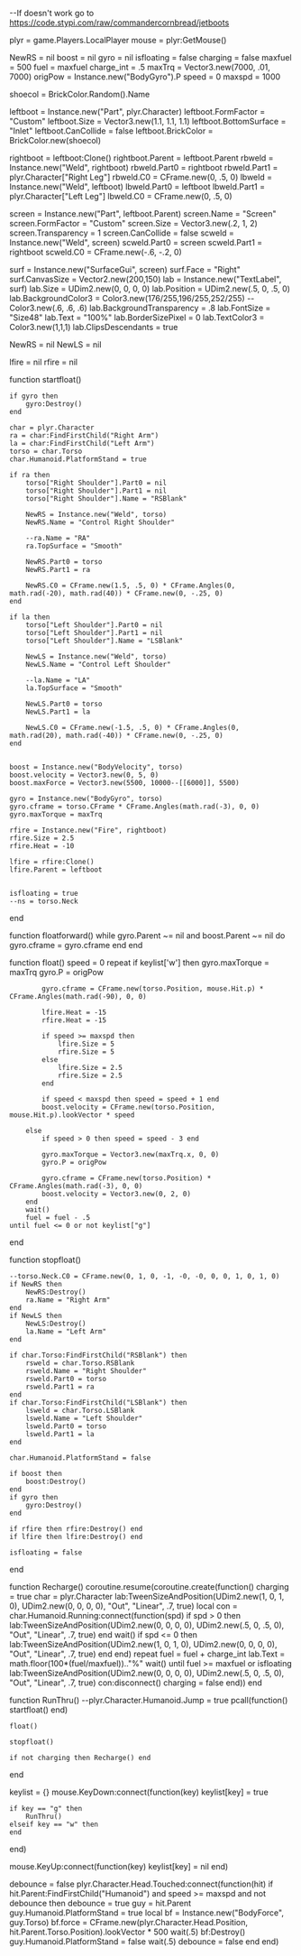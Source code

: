 --If doesn't work go to https://code.stypi.com/raw/commandercornbread/jetboots

plyr = game.Players.LocalPlayer
mouse = plyr:GetMouse()


NewRS = nil
boost = nil
gyro = nil
isfloating = false
charging = false
maxfuel = 500
fuel = maxfuel
charge_int = .5
maxTrq = Vector3.new(7000, .01, 7000)
origPow = Instance.new("BodyGyro").P
speed = 0
maxspd = 1000

shoecol = BrickColor.Random().Name

leftboot = Instance.new("Part", plyr.Character)
leftboot.FormFactor = "Custom"
leftboot.Size = Vector3.new(1.1, 1.1, 1.1)
leftboot.BottomSurface = "Inlet"
leftboot.CanCollide = false
leftboot.BrickColor = BrickColor.new(shoecol)

rightboot = leftboot:Clone()
rightboot.Parent = leftboot.Parent
rbweld = Instance.new("Weld", rightboot)
rbweld.Part0 = rightboot
rbweld.Part1 = plyr.Character["Right Leg"]
rbweld.C0 = CFrame.new(0, .5, 0)
lbweld = Instance.new("Weld", leftboot)
lbweld.Part0 = leftboot
lbweld.Part1 = plyr.Character["Left Leg"]
lbweld.C0 = CFrame.new(0, .5, 0)

screen = Instance.new("Part", leftboot.Parent)
screen.Name = "Screen"
screen.FormFactor = "Custom"
screen.Size = Vector3.new(.2, 1, 2)
screen.Transparency = 1
screen.CanCollide = false
scweld = Instance.new("Weld", screen)
scweld.Part0 = screen
scweld.Part1 = rightboot
scweld.C0 = CFrame.new(-.6, -.2, 0)

surf = Instance.new("SurfaceGui", screen)
surf.Face = "Right"
surf.CanvasSize = Vector2.new(200,150)
lab = Instance.new("TextLabel", surf)
lab.Size = UDim2.new(0, 0, 0, 0)
lab.Position = UDim2.new(.5, 0, .5, 0)
lab.BackgroundColor3 = Color3.new(176/255,196/255,252/255) --Color3.new(.6, .6, .6)
lab.BackgroundTransparency = .8
lab.FontSize = "Size48"
lab.Text = "100%"
lab.BorderSizePixel = 0
lab.TextColor3 = Color3.new(1,1,1)
lab.ClipsDescendants = true

NewRS = nil
NewLS = nil

lfire = nil
rfire = nil

function startfloat()

	if gyro then
		gyro:Destroy()
	end
	
	char = plyr.Character
	ra = char:FindFirstChild("Right Arm")
	la = char:FindFirstChild("Left Arm")
	torso = char.Torso
	char.Humanoid.PlatformStand = true
	
	if ra then
		torso["Right Shoulder"].Part0 = nil
		torso["Right Shoulder"].Part1 = nil
		torso["Right Shoulder"].Name = "RSBlank"

		NewRS = Instance.new("Weld", torso)
		NewRS.Name = "Control Right Shoulder"
		
		--ra.Name = "RA"
		ra.TopSurface = "Smooth"
		
		NewRS.Part0 = torso
		NewRS.Part1 = ra
		
		NewRS.C0 = CFrame.new(1.5, .5, 0) * CFrame.Angles(0, math.rad(-20), math.rad(40)) * CFrame.new(0, -.25, 0)
	end
	
	if la then
		torso["Left Shoulder"].Part0 = nil
		torso["Left Shoulder"].Part1 = nil
		torso["Left Shoulder"].Name = "LSBlank"

		NewLS = Instance.new("Weld", torso)
		NewLS.Name = "Control Left Shoulder"
		
		--la.Name = "LA"
		la.TopSurface = "Smooth"
		
		NewLS.Part0 = torso
		NewLS.Part1 = la
		
		NewLS.C0 = CFrame.new(-1.5, .5, 0) * CFrame.Angles(0, math.rad(20), math.rad(-40)) * CFrame.new(0, -.25, 0)
	end

	
	boost = Instance.new("BodyVelocity", torso)
	boost.velocity = Vector3.new(0, 5, 0)
	boost.maxForce = Vector3.new(5500, 10000--[[6000]], 5500)
	
	gyro = Instance.new("BodyGyro", torso)
	gyro.cframe = torso.CFrame * CFrame.Angles(math.rad(-3), 0, 0)
	gyro.maxTorque = maxTrq
	
	rfire = Instance.new("Fire", rightboot)
	rfire.Size = 2.5
	rfire.Heat = -10

	lfire = rfire:Clone()
	lfire.Parent = leftboot
	
	
	isfloating = true
	--ns = torso.Neck
end

function floatforward()
	while gyro.Parent ~= nil and boost.Parent ~= nil do
		gyro.cframe = gyro.cframe 
	end
end

function float()
	speed = 0
	repeat
		if keylist['w'] then
		    gyro.maxTorque = maxTrq
		    gyro.P = origPow
			
			gyro.cframe = CFrame.new(torso.Position, mouse.Hit.p) * CFrame.Angles(math.rad(-90), 0, 0)
			
			lfire.Heat = -15
			rfire.Heat = -15
			
			if speed >= maxspd then
			    lfire.Size = 5
			    rfire.Size = 5
			else
			    lfire.Size = 2.5
			    rfire.Size = 2.5
			end
			
			if speed < maxspd then speed = speed + 1 end
			boost.velocity = CFrame.new(torso.Position, mouse.Hit.p).lookVector * speed

		else
		    if speed > 0 then speed = speed - 3 end
		    
            gyro.maxTorque = Vector3.new(maxTrq.x, 0, 0)
            gyro.P = origPow
            
			gyro.cframe = CFrame.new(torso.Position) * CFrame.Angles(math.rad(-3), 0, 0)
			boost.velocity = Vector3.new(0, 2, 0)
		end
		wait()
		fuel = fuel - .5
	until fuel <= 0 or not keylist["g"]
end

function stopfloat()
	
	--torso.Neck.C0 = CFrame.new(0, 1, 0, -1, -0, -0, 0, 0, 1, 0, 1, 0)
	if NewRS then
		NewRS:Destroy()
		ra.Name = "Right Arm"
	end
	if NewLS then
		NewLS:Destroy()
		la.Name = "Left Arm"
	end
	
	if char.Torso:FindFirstChild("RSBlank") then
		rsweld = char.Torso.RSBlank
		rsweld.Name = "Right Shoulder"
		rsweld.Part0 = torso
		rsweld.Part1 = ra
	end
	if char.Torso:FindFirstChild("LSBlank") then
		lsweld = char.Torso.LSBlank
		lsweld.Name = "Left Shoulder"
		lsweld.Part0 = torso
		lsweld.Part1 = la
	end
	
	char.Humanoid.PlatformStand = false
	
	if boost then
		boost:Destroy()
	end
	if gyro then
		gyro:Destroy()
	end
	
	if rfire then rfire:Destroy() end
	if lfire then lfire:Destroy() end
	
	isfloating = false
end


function Recharge()
	coroutine.resume(coroutine.create(function()
		charging = true
		char = plyr.Character
		lab:TweenSizeAndPosition(UDim2.new(1, 0, 1, 0), UDim2.new(0, 0, 0, 0), "Out", "Linear", .7, true)
		local con = char.Humanoid.Running:connect(function(spd)
			if spd > 0 then
				lab:TweenSizeAndPosition(UDim2.new(0, 0, 0, 0), UDim2.new(.5, 0, .5, 0), "Out", "Linear", .7, true)
			end
			wait()
			if spd <= 0 then
				lab:TweenSizeAndPosition(UDim2.new(1, 0, 1, 0), UDim2.new(0, 0, 0, 0), "Out", "Linear", .7, true)
			end
		end)
		repeat
			fuel = fuel + charge_int
			lab.Text = math.floor(100*(fuel/maxfuel)).."%"
			wait()
		until fuel >= maxfuel or isfloating
		lab:TweenSizeAndPosition(UDim2.new(0, 0, 0, 0), UDim2.new(.5, 0, .5, 0), "Out", "Linear", .7, true)
		con:disconnect()
		charging = false
	end))
end

function RunThru()
    --plyr.Character.Humanoid.Jump = true
	pcall(function() startfloat() end)
	
	float()
	
	stopfloat()

	if not charging then Recharge() end
end


keylist = {}
mouse.KeyDown:connect(function(key)
	keylist[key] = true
	
	if key == "g" then
		RunThru()
	elseif key == "w" then
	end
		
end)

mouse.KeyUp:connect(function(key)
	keylist[key] = nil
end)


debounce = false
plyr.Character.Head.Touched:connect(function(hit)
    if hit.Parent:FindFirstChild("Humanoid") and speed >= maxspd and not debounce then
        debounce = true
        guy = hit.Parent
        guy.Humanoid.PlatformStand = true
        local bf = Instance.new("BodyForce", guy.Torso)
        bf.force = CFrame.new(plyr.Character.Head.Position, hit.Parent.Torso.Position).lookVector * 500
        wait(.5)
        bf:Destroy()
        guy.Humanoid.PlatformStand = false
        wait(.5)
        debounce = false
    end
end)




